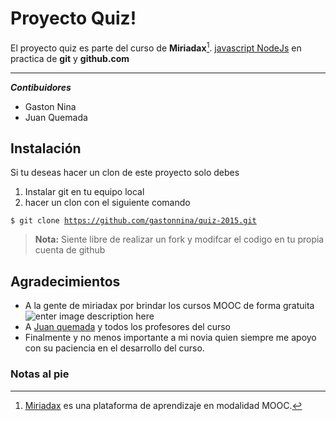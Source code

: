 Proyecto Quiz!
===================


El proyecto quiz es parte del curso de  **Miriadax**[^miriadax]. [javascript NodeJs](https://www.miriadax.net/web/javascript-node-js) en practica de **git** y **<i class="icon-provider-github"></i> github.com**

----------

***<i class="icon-user"></i>Contibuidores***

 - Gaston Nina
 - Juan Quemada

<i class="icon-download"></i> Instalación
-------------

Si tu deseas hacer un clon de este proyecto solo debes

 1. Instalar git en tu equipo local
 2. hacer un clon con el siguiente comando
 
<code>$ git clone https://github.com/gastonnina/quiz-2015.git</code>


> **<i class="icon-pencil"></i> Nota:**
> Siente libre de realizar un fork y modifcar el codigo en tu propia cuenta de github

<i class="icon-users"></i> Agradecimientos 
---------------

 - A la gente de miriadax por brindar los cursos MOOC de forma gratuita
![enter image description here](https://www.miriadax.net/image/layout_set_logo?img_id=12042)
 - A [Juan quemada](https://github.com/jquemada) y todos los profesores del curso
 - Finalmente y no menos importante a mi novia quien siempre me apoyo con su paciencia en el desarrollo del curso. 

### Notas al pie

  [^miriadax]: [Miriadax](https://miriadax.net/) es una plataforma de aprendizaje en modalidad MOOC.


